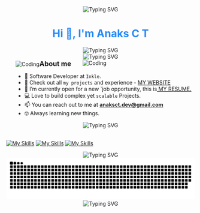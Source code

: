 <!-- [![MasterHead](https://media.tenor.com/jM0aoM8e-iEAAAAC/web-developer-mycrxn.gif)](https://anaks-ct.github.io/Anaks-CT/index.html) -->

<div align='center'><img src="https://user-images.githubusercontent.com/73097560/115834477-dbab4500-a447-11eb-908a-139a6edaec5c.gif" alt="Typing SVG" /></div>
<h1 align="center" style="color: #288BF7FF;" >Hi 👋, I'm Anaks C T</h1>

<div align='center'><img src="https://readme-typing-svg.demolab.com?font=Fira+Code&weight=500&pause=1000&color=288BF7&center=true&vCenter=true&width=435&lines=MERN-Stack+Web+Developer;Ready+to+take+new+Challenges" alt="Typing SVG" /></div>

<div align='center'><img src="https://user-images.githubusercontent.com/73097560/115834477-dbab4500-a447-11eb-908a-139a6edaec5c.gif" alt="Typing SVG" /></div>


<img align="right" alt="Coding" width="300" src="https://raw.githubusercontent.com/7oSkaaa/7oSkaaa/main/Images/Right_Side.gif" />



<div style="padding-left: 25px" ><img  alt="Coding" width="35" src="https://raw.githubusercontent.com/7oSkaaa/7oSkaaa/main/Images/about_me.gif" /><strong style="font-size: 18px;">About me </strong>


- 🏫 Software Developer at `Inkle`.
- 🔭 Check out all `my projects` and experience - <a href="https://anaksct.netlify.app/">MY WEBSITE</a>
- 🤔 I’m currently open for a new `job opportunity, this is<a href="https://docs.google.com/document/d/1ACcRZOerPCudZES9nODJppINhQQOVJ3cg0kfJR2dMzk/edit"> MY RESUME.</a>
- 💻 Love to build complex yet `scalable` Projects.
- 📫 You can reach out to me at **anaksct.dev@gmail.com**
- 🤓 Always learning new things. </div>

<div align='center'><img src="https://user-images.githubusercontent.com/73097560/115834477-dbab4500-a447-11eb-908a-139a6edaec5c.gif" alt="Typing SVG" /></div>

‎<br> 
[![My Skills](https://skillicons.dev/icons?i=react,ts,js,figma,redux,tailwind,css,bootstrap&theme=light)](https://skillicons.dev)
[![My Skills](https://skillicons.dev/icons?i=nodejs,express,mongodb,git,postman&theme=light)](https://skillicons.dev)
[![My Skills](https://skillicons.dev/icons?i=aws,threejs,materialui,netlify,firebase,nginx,github,postgresql&theme=light)](https://skillicons.dev)

<div align='center'><img src="https://user-images.githubusercontent.com/73097560/115834477-dbab4500-a447-11eb-908a-139a6edaec5c.gif" alt="Typing SVG" /></div>

<div align='center'><img src="https://raw.githubusercontent.com/1999AZZAR/1999AZZAR/main/resources/img/grid-snake.svg" alt="Typing SVG" /></div>

<div align='center'><img src="https://user-images.githubusercontent.com/73097560/115834477-dbab4500-a447-11eb-908a-139a6edaec5c.gif" alt="Typing SVG" /></div>


